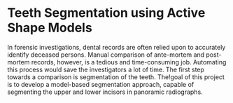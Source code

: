 # Teeth Segmentation using Active Shape Models

In forensic investigations, dental records are often relied upon to accurately
identify deceased persons. Manual comparison of ante-mortem and post-mortem
records, however, is a tedious and time-consuming job. Automating this process 
would save the investigators a lot of time. The first step towards a comparison is 
segmentation of the teeth. The!goal of this project is to develop a model-based
segmentation approach, capable of segmenting the upper and lower incisors in
panoramic radiographs.
